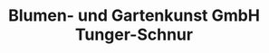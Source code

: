 ---
title: "Blumen- und Gartenkunst GmbH Tunger-Schnur"
url: /berlin/blumen-und-gartenkunst-gmbh-tunger-schnur/
shop: Blumen
---